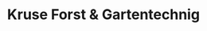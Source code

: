 ---
title: "Kruse Forst & Gartentechnig"
url: /petershagen/kruse-forst-und-gartentechnig/
shop: Baumarkt
---